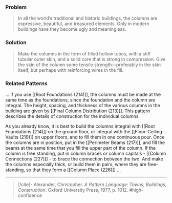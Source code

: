 ### Problem
>In all the world’s traditional and historic buildings, the columns are expressive, beautiful, and treasured elements. Only in modern buildings have they become ugly and meaningless.

### Solution
>Make the columns in the form of filled hollow tubes, with a stiff tubular outer skin, and a solid core that is strong in compression. Give the skin of the column some tensile strength—preferably in the skin itself, but perhaps with reinforcing wires in the fill.

### Related Patterns
... if you use [[Root Foundations (214)]], the columns must be made at the same time as the foundations, since the foundation and the column are integral. The height, spacing, and thickness of the various columns in the building are given by [[Final Column Distribution (213)]]. This pattern describes the details of construction for the individual columns.

 As you already know, it is best to build the columns integral with [[Root Foundations (214)]] on the ground floor, or integral with the [[Floor-Ceiling Vaults (219)]] on upper floors, and to fill them in one continuous pour. Once the columns are in position, put in the [[Perimeter Beams (217)]], and fill the beams at the same time that you fill the upper part of the column. If the column is free standing, put in column braces or column capitals - [[Column Connections (227)]] - to brace the connection between the two. And make the columns especially thick, or build them in pairs, where they are free-standing, so that they form a [[Column Place (226)]] ...

---

> [!cite]- Alexander, Christopher. _A Pattern Language: Towns, Buildings, Construction_. Oxford University Press, 1977, p. 1012.
> #high-confidence 